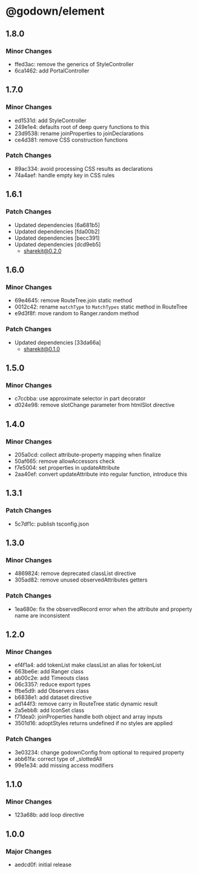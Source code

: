 # @godown/element

## 1.8.0

### Minor Changes

- ffed3ac: remove the generics of StyleController
- 6ca1462: add PortalController

## 1.7.0

### Minor Changes

- ed1531d: add StyleController
- 249e1e4: defaults root of deep query functions to this
- 23d9538: rename joinProperties to joinDeclarations
- ce4d381: remove CSS construction functions

### Patch Changes

- 89ac334: avoid processing CSS results as declarations
- 74a4aef: handle empty key in CSS rules

## 1.6.1

### Patch Changes

- Updated dependencies [6a681b5]
- Updated dependencies [fda00b2]
- Updated dependencies [becc391]
- Updated dependencies [dcd9eb5]
  - sharekit@0.2.0

## 1.6.0

### Minor Changes

- 69e4645: remove RouteTree.join static method
- 0012c42: rename `matchType` to `MatchTypes` static method in RouteTree
- e9d3f8f: move random to Ranger.random method

### Patch Changes

- Updated dependencies [33da66a]
  - sharekit@0.1.0

## 1.5.0

### Minor Changes

- c7ccbba: use approximate selector in part decorator
- d024e98: remove slotChange parameter from htmlSlot directive

## 1.4.0

### Minor Changes

- 205a0cd: collect attribute-property mapping when finalize
- 50af665: remove allowAccessors check
- f7e5004: set properties in updateAttribute
- 2aa40ef: convert updateAttribute into regular function, introduce this

## 1.3.1

### Patch Changes

- 5c7df1c: publish tsconfig.json

## 1.3.0

### Minor Changes

- 4869824: remove deprecated classList directive
- 305ad82: remove unused observedAttributes getters

### Patch Changes

- 1ea680e: fix the observedRecord error when the attribute and property name are inconsistent

## 1.2.0

### Minor Changes

- ef4f1a4: add tokenList make classList an alias for tokenList
- 663be6e: add Ranger class
- ab00c2e: add Timeouts class
- 06c3357: reduce export types
- ffbe5d9: add Observers class
- b6838e1: add dataset directive
- ad144f3: remove carry in RouteTree static dynamic result
- 2a5ebb8: add IconSet class
- f71dea0: joinProperties handle both object and array inputs
- 3501d16: adoptStyles returns undefined if no styles are applied

### Patch Changes

- 3e03234: change godownConfig from optional to required property
- abb61fa: correct type of \_slottedAll
- 99e1e34: add missing access modifiers

## 1.1.0

### Minor Changes

- 123a68b: add loop directive

## 1.0.0

### Major Changes

- aedcd0f: initial release
